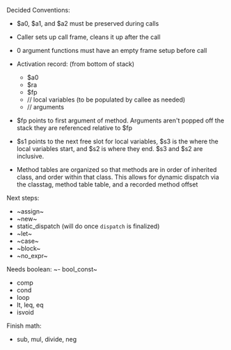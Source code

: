 Decided Conventions:

- $a0, $a1, and $a2 must be preserved during calls

- Caller sets up call frame, cleans it up after the call

- 0 argument functions must have an empty frame setup before call

- Activation record:
  (from bottom of stack)
  - $a0
  - $ra
  - $fp
  - // local variables (to be populated by callee as needed)
  - // arguments

- $fp points to first argument of method. Arguments aren't popped off the stack they are referenced relative to $fp

- $s1 points to the next free slot for local variables, $s3 is the where the local variables start, and $s2 is where they end. $s3 and $s2 are inclusive.

- Method tables are organized so that methods are in order of inherited class, and order within that class. This allows for dynamic dispatch via the classtag, method table table, and a recorded method offset


Next steps:
- ~assign~
- ~new~
- static_dispatch (will do once `dispatch` is finalized)
- ~let~
- ~case~
- ~block~
- ~no_expr~

Needs boolean:
~- bool_const~
- comp
- cond
- loop
- lt, leq, eq 
- isvoid

Finish math:
- sub, mul, divide, neg